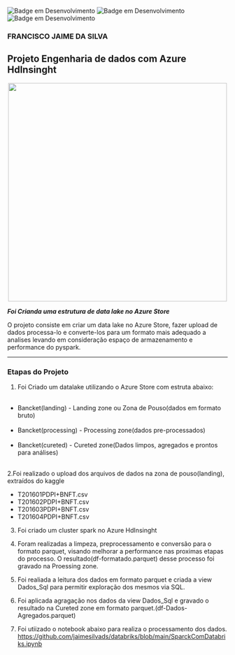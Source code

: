 ![Badge em Desenvolvimento](https://img.shields.io/badge/Azure_Store-DataLake-blue)
![Badge em Desenvolvimento](https://img.shields.io/badge/Azure_HdInsinght-Cluster_Spark-green)
![Badge em Desenvolvimento](https://img.shields.io/badge/Jupyter-Notebook-blue)
### FRANCISCO JAIME DA SILVA


## Projeto Engenharia de dados com Azure HdInsinght


<p align="center"><img src="./imagens/Marketecture.svg" width="500"></p>

__*Foi Crianda uma estrutura de data lake no Azure Store*__

O projeto consiste em criar um data lake no Azure Store, fazer upload de dados processa-lo e converte-los para um formato mais adequado a analises levando em consideração espaço de armazenamento e performance do pyspark. 

---

### Etapas do Projeto

1. Foi Criado um datalake  utilizando o Azure Store com estruta abaixo:

<ul>
  <li>Bancket(landing) - Landing zone ou Zona de Pouso(dados em formato bruto)</li>
  <li>Bancket(processing) - Processing zone(dados pre-processados)</li>
  <li>Bancket(cureted) - Cureted zone(Dados limpos, agregados e prontos para análises)</li>  
</ul> 
2.Foi realizado o upload dos arquivos de dados na zona de pouso(landing), extraídos do kaggle

<ul>
  <li>T201601PDPI+BNFT.csv</li>
  <li>T201602PDPI+BNFT.csv</li>
  <li>T201603PDPI+BNFT.csv</li>
  <li>T201604PDPI+BNFT.csv</li>   
</ul> 

3. Foi criado um cluster spark no Azure HdInsinght 

4. Foram realizadas a limpeza, preprocessamento e conversão para o formato parquet, visando melhorar a performance nas proximas etapas do processo. O resultado(df-formatado.parquet) desse processo foi gravado na Proessing zone.

5. Foi realiada a leitura dos dados em formato parquet e criada a view Dados_Sql para permitir exploração dos mesmos via SQL.

6. Foi aplicada agragação nos dados da view Dados_Sql e gravado o resultado na Cureted zone em formato parquet.(df-Dados-Agregados.parquet)

7. Foi utiizado o notebook abaixo para realiza o processamento dos dados.
<https://github.com/jaimesilvads/databriks/blob/main/SparckComDatabriks.ipynb>

